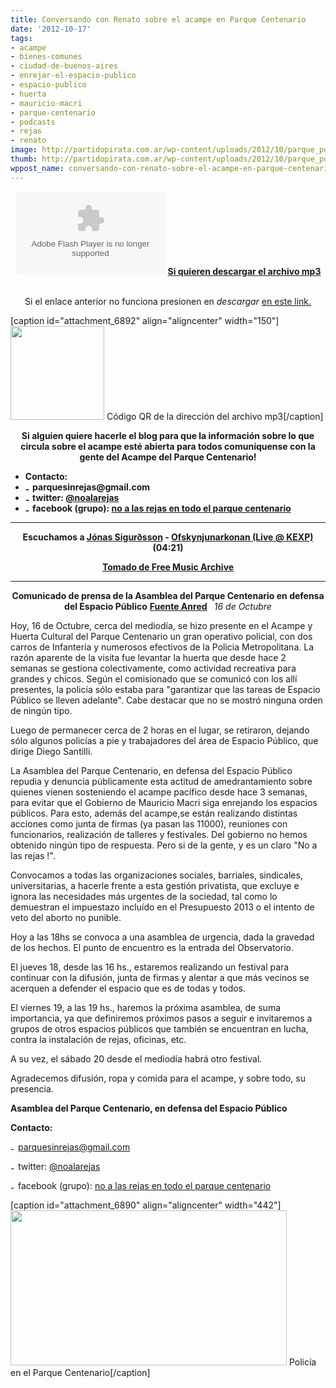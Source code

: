 ```yaml
---
title: Conversando con Renato sobre el acampe en Parque Centenario
date: '2012-10-17'
tags:
- acampe
- bienes-comunes
- ciudad-de-buenos-aires
- enrejar-el-espacio-publico
- espacio-publico
- huerta
- mauricio-macri
- parque-centenario
- podcasts
- rejas
- renato
image: http://partidopirata.com.ar/wp-content/uploads/2012/10/parque_polis.jpg
thumb: http://partidopirata.com.ar/wp-content/uploads/2012/10/parque_polis-150x150.jpg
wppost_name: conversando-con-renato-sobre-el-acampe-en-parque-centenario
---
```


<center><object id="player1503561" width="240" height="133" classid="clsid:d27cdb6e-ae6d-11cf-96b8-444553540000" codebase="http://download.macromedia.com/pub/shockwave/cabs/flash/swflash.cab#version=6,0,40,0"><param name="AllowScriptAccess" value="always" /><param name="allowFullScreen" value="true" /><param name="wmode" value="transparent" /><param name="src" value="http://www.ivoox.com/playerivoox_ee_1503561_1.html" /><param name="allowfullscreen" value="true" /><param name="allowscriptaccess" value="always" /><embed id="player1503561" width="240" height="133" type="application/x-shockwave-flash" src="http://www.ivoox.com/playerivoox_ee_1503561_1.html" AllowScriptAccess="always" allowFullScreen="true" wmode="transparent" allowfullscreen="true" allowscriptaccess="always" /></object>
<strong><a href="http://www.ivoox.com/conversando-renato-desde-acampe-parque_md_1503561_1.mp3" target="_blank">Si quieren descargar el archivo mp3</a></strong></center>&nbsp;
<p style="text-align: center;">Si el enlace anterior no funciona presionen en <em>descargar </em> <a href="http://www.ivoox.com/conversando-renato-desde-acampe-parque-audios-mp3_rf_1503561_1.html" target="_blank">en este link.</a></p>


[caption id="attachment_6892" align="aligncenter" width="150"]<a href="http://partidopirata.com.ar/wp-content/uploads/2012/10/chart6.png"><img class="size-full wp-image-6892" title="chart" src="http://partidopirata.com.ar/wp-content/uploads/2012/10/chart6.png" alt="" width="150" height="150" /></a> Código QR de la dirección del archivo mp3[/caption]
<p style="text-align: center;"><strong>Si alguien quiere hacerle el blog para que la información sobre lo que circula sobre el acampe esté abierta para todos comuníquense con la gente del Acampe del Parque Centenario!</strong></p>

<ul>
	<li><strong>Contacto:</strong></li>
	<li><strong><img src="http://anred.org/squelettes-dist/puce.gif" alt="-" width="8" height="11" /> parquesinrejas@gmail.com</strong></li>
	<li><strong><img src="http://anred.org/squelettes-dist/puce.gif" alt="-" width="8" height="11" /> twitter: <a href="https://twitter.com/noalasrejas" rel="external">@noalarejas</a></strong></li>
	<li><strong><img src="http://anred.org/squelettes-dist/puce.gif" alt="-" width="8" height="11" /> facebook (grupo): <a href="http://www.facebook.com/groups/348242978595642/" rel="external">no a las rejas en todo el parque centenario</a></strong></li>
</ul>

<hr />
<p style="text-align: center;"><strong>Escuchamos a <a href="http://freemusicarchive.org/music/Jnas_Sigursson/" target="_blank">Jónas Sigurðsson</a> - <a href="http://freemusicarchive.org/music/Jnas_Sigursson/KEXP_in_Iceland_Oct_2010_1456/Ofskynjunarkonan" target="_blank"> Ofskynjunarkonan (Live @ KEXP) </a> (04:21)</strong></p>
<p style="text-align: center;"><strong><a href="http://freemusicarchive.org/music/Jnas_Sigursson/" target="_blank">Tomado de Free Music Archive</a></strong></p>


<hr />
<p style="text-align: center;"><strong>Comunicado de prensa de la Asamblea del Parque Centenario en defensa del Espacio Público</strong>
<strong><a href="http://anred.org/spip.php?breve7950" data-blogger-escaped-target="_blank">Fuente Anred</a></strong> <strong> </strong>
<em>16 de Octubre</em></p>
Hoy, 16 de Octubre, cerca del mediodía, se hizo presente en el Acampe y Huerta Cultural del Parque Centenario un gran operativo policial, con dos carros de Infantería y numerosos efectivos de la Policia Metropolitana. La razón aparente de la visita fue levantar la huerta que desde hace 2 semanas se gestiona colectivamente, como actividad recreativa para grandes y chicos. Según el comisionado que se comunicó con los allí presentes, la policía sólo estaba para "garantizar que las tareas de Espacio Público se lleven adelante". Cabe destacar que no se mostró ninguna orden de ningún tipo.

Luego de permanecer cerca de 2 horas en el lugar, se retiraron, dejando sólo algunos policías a pie y trabajadores del área de Espacio Público, que dirige Diego Santilli.

La Asamblea del Parque Centenario, en defensa del Espacio Público repudia y denuncia públicamente esta actitud de amedrantamiento sobre quienes vienen sosteniendo el acampe pacífico desde hace 3 semanas, para evitar que el Gobierno de Mauricio Macri siga enrejando los espacios públicos. Para esto, además del acampe,se están realizando distintas acciones como junta de firmas (ya pasan las 11000), reuniones con funcionarios, realización de talleres y festivales. Del gobierno no hemos obtenido ningún tipo de respuesta. Pero si de la gente, y es un claro "No a las rejas !".

Convocamos a todas las organizaciones sociales, barriales, sindicales, universitarias, a hacerle frente a esta gestión privatista, que excluye e ignora las necesidades más urgentes de la sociedad, tal como lo demuestran el impuestazo incluído en el Presupuesto 2013 o el intento de veto del aborto no punible.

Hoy a las 18hs se convoca a una asamblea de urgencia, dada la gravedad de los hechos. El punto de encuentro es la entrada del Observatorio.

El jueves 18, desde las 16 hs., estaremos realizando un festival para continuar con la difusión, junta de firmas y alentar a que más vecinos se acerquen a defender el espacio que es de todas y todos.

El viernes 19, a las 19 hs., haremos la próxima asamblea, de suma importancia, ya que definiremos próximos pasos a seguir e invitaremos a grupos de otros espacios públicos que también se encuentran en lucha, contra la instalación de rejas, oficinas, etc.

A su vez, el sábado 20 desde el mediodía habrá otro festival.

Agradecemos difusión, ropa y comida para el acampe, y sobre todo, su presencia.

<strong>Asamblea del Parque Centenario, en defensa del Espacio Público </strong>

<strong>Contacto:</strong>

<img src="http://anred.org/squelettes-dist/puce.gif" alt="-" width="8" height="11" /> parquesinrejas@gmail.com

<img src="http://anred.org/squelettes-dist/puce.gif" alt="-" width="8" height="11" /> twitter: <a href="https://twitter.com/noalasrejas" rel="external">@noalarejas</a>

<img src="http://anred.org/squelettes-dist/puce.gif" alt="-" width="8" height="11" /> facebook (grupo): <a href="http://www.facebook.com/groups/348242978595642/" rel="external">no a las rejas en todo el parque centenario</a>

[caption id="attachment_6890" align="aligncenter" width="442"]<a href="http://partidopirata.com.ar/wp-content/uploads/2012/10/parque_polis.jpg"><img class="size-full wp-image-6890" title="parque_polis" src="http://partidopirata.com.ar/wp-content/uploads/2012/10/parque_polis.jpg" alt="" width="442" height="248" /></a> Policía en el Parque Centenario[/caption]
